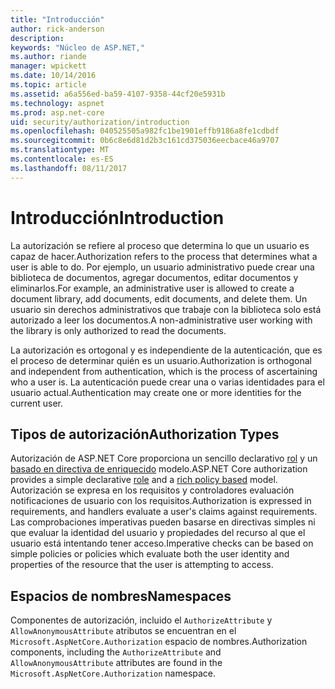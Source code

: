 ```yaml
---
title: "Introducción"
author: rick-anderson
description: 
keywords: "Núcleo de ASP.NET,"
ms.author: riande
manager: wpickett
ms.date: 10/14/2016
ms.topic: article
ms.assetid: a6a556ed-ba59-4107-9358-44cf20e5931b
ms.technology: aspnet
ms.prod: asp.net-core
uid: security/authorization/introduction
ms.openlocfilehash: 040525505a982fc1be1901effb9186a8fe1cdbdf
ms.sourcegitcommit: 0b6c8e6d81d2b3c161cd375036eecbace46a9707
ms.translationtype: MT
ms.contentlocale: es-ES
ms.lasthandoff: 08/11/2017
---
```

# <a name="introduction"></a><span data-ttu-id="632fd-103">Introducción</span><span class="sxs-lookup"><span data-stu-id="632fd-103">Introduction</span></span>

<a name=security-authorization-introduction></a>

<span data-ttu-id="632fd-104">La autorización se refiere al proceso que determina lo que un usuario es capaz de hacer.</span><span class="sxs-lookup"><span data-stu-id="632fd-104">Authorization refers to the process that determines what a user is able to do.</span></span> <span data-ttu-id="632fd-105">Por ejemplo, un usuario administrativo puede crear una biblioteca de documentos, agregar documentos, editar documentos y eliminarlos.</span><span class="sxs-lookup"><span data-stu-id="632fd-105">For example, an administrative user is allowed to create a document library, add documents, edit documents, and delete them.</span></span> <span data-ttu-id="632fd-106">Un usuario sin derechos administrativos que trabaje con la biblioteca solo está autorizado a leer los documentos.</span><span class="sxs-lookup"><span data-stu-id="632fd-106">A non-administrative user working with the library is only authorized to read the documents.</span></span>

<span data-ttu-id="632fd-107">La autorización es ortogonal y es independiente de la autenticación, que es el proceso de determinar quién es un usuario.</span><span class="sxs-lookup"><span data-stu-id="632fd-107">Authorization is orthogonal and independent from authentication, which is the process of ascertaining who a user is.</span></span> <span data-ttu-id="632fd-108">La autenticación puede crear una o varias identidades para el usuario actual.</span><span class="sxs-lookup"><span data-stu-id="632fd-108">Authentication may create one or more identities for the current user.</span></span>

## <a name="authorization-types"></a><span data-ttu-id="632fd-109">Tipos de autorización</span><span class="sxs-lookup"><span data-stu-id="632fd-109">Authorization Types</span></span>

<span data-ttu-id="632fd-110">Autorización de ASP.NET Core proporciona un sencillo declarativo [rol](roles.md#security-authorization-role-based) y un [basado en directiva de enriquecido](policies.md#security-authorization-policies-based) modelo.</span><span class="sxs-lookup"><span data-stu-id="632fd-110">ASP.NET Core authorization provides a simple declarative [role](roles.md#security-authorization-role-based) and a [rich policy based](policies.md#security-authorization-policies-based) model.</span></span> <span data-ttu-id="632fd-111">Autorización se expresa en los requisitos y controladores evaluación notificaciones de usuario con los requisitos.</span><span class="sxs-lookup"><span data-stu-id="632fd-111">Authorization is expressed in requirements, and handlers evaluate a user's claims against requirements.</span></span> <span data-ttu-id="632fd-112">Las comprobaciones imperativas pueden basarse en directivas simples ni que evaluar la identidad del usuario y propiedades del recurso al que el usuario está intentando tener acceso.</span><span class="sxs-lookup"><span data-stu-id="632fd-112">Imperative checks can be based on simple policies or policies which evaluate both the user identity and properties of the resource that the user is attempting to access.</span></span>

## <a name="namespaces"></a><span data-ttu-id="632fd-113">Espacios de nombres</span><span class="sxs-lookup"><span data-stu-id="632fd-113">Namespaces</span></span>

<span data-ttu-id="632fd-114">Componentes de autorización, incluido el `AuthorizeAttribute` y `AllowAnonymousAttribute` atributos se encuentran en el `Microsoft.AspNetCore.Authorization` espacio de nombres.</span><span class="sxs-lookup"><span data-stu-id="632fd-114">Authorization components, including the `AuthorizeAttribute` and `AllowAnonymousAttribute` attributes are found in the `Microsoft.AspNetCore.Authorization` namespace.</span></span>

